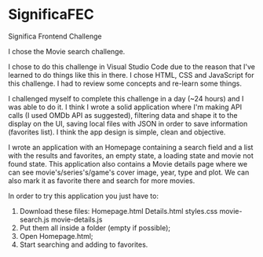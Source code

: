 # SignificaFEC
Significa Frontend Challenge

I chose the Movie search challenge.

I chose to do this challenge in Visual Studio Code due to the reason that I've learned to do things like this in there.
I chose HTML, CSS and JavaScript for this challenge. I had to review some concepts and re-learn some things.

I challenged myself to complete this challenge in a day (~24 hours) and I was able to do it.
I think I wrote a solid application where I'm making API calls (I used OMDb API as suggested), filtering data and shape it to the display on the UI, saving local files with JSON in order to save information (favorites list).
I think the app design is simple, clean and objective.

I wrote an application with an Homepage containing a search field and a list with the results and favorites, an empty state, a loading state and movie not found state.
This application also contains a Movie details page where we can see movie's/series's/game's cover image, year, type and plot. We can also mark it as favorite there and search for more movies.

In order to try this application you just have to: 
1. Download these files:
  Homepage.html
  Details.html
  styles.css
  movie-search.js
  movie-details.js
2. Put them all inside a folder (empty if possible);
3. Open Homepage.html;
4. Start searching and adding to favorites.
